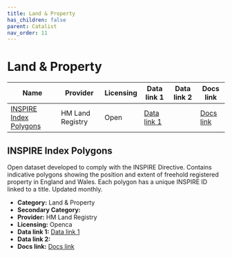 ```yaml
---
title: Land & Property
has_children: false
parent: Catalist
nav_order: 11
---
```


# Land & Property

| Name                                              | Provider         | Licensing | Data link 1                                                                            | Data link 2 | Docs link                                                                    |
| ------------------------------------------------- | ---------------- | --------- | -------------------------------------------------------------------------------------- | ----------- | ---------------------------------------------------------------------------- |
| [INSPIRE Index Polygons](#inspire-index-polygons) | HM Land Registry | Open      | [Data link 1](https://use-land-property-data.service.gov.uk/datasets/inspire/download) |             | [Docs link](https://www.gov.uk/guidance/inspire-index-polygons-spatial-data) |

## INSPIRE Index Polygons

Open dataset developed to comply with the INSPIRE Directive. Contains indicative polygons showing the position and extent of freehold registered property in England and Wales. Each polygon has a unique INSPIRE ID linked to a title. Updated monthly.

- **Category:** Land & Property
- **Secondary Category:** 
- **Provider:** HM Land Registry
- **Licensing:** Openca
- **Data link 1:** [Data link 1](https://use-land-property-data.service.gov.uk/datasets/inspire/download)
- **Data link 2:** 
- **Docs link:** [Docs link](https://www.gov.uk/guidance/inspire-index-polygons-spatial-data)
